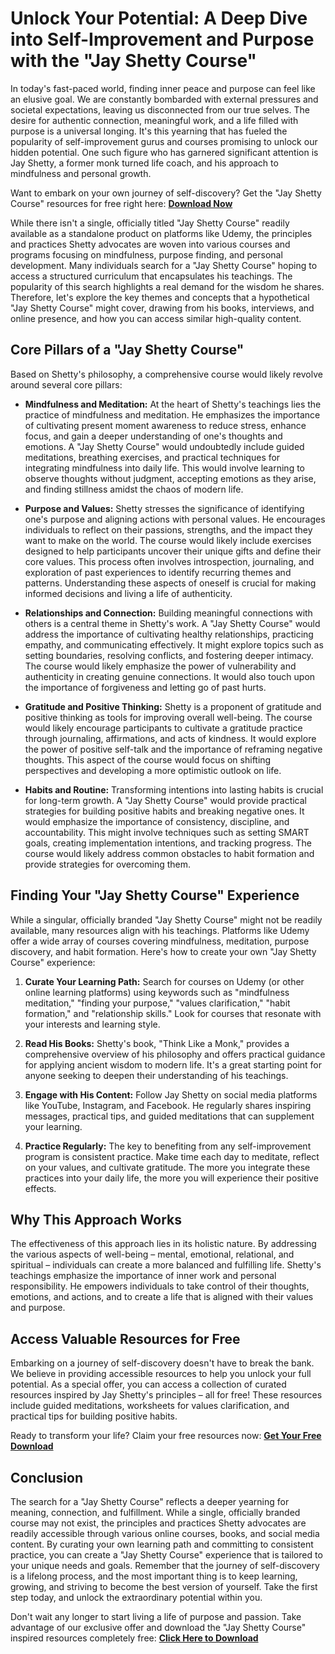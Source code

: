 # Unlock Your Potential: A Deep Dive into Self-Improvement and Purpose with the "Jay Shetty Course"

In today's fast-paced world, finding inner peace and purpose can feel like an elusive goal. We are constantly bombarded with external pressures and societal expectations, leaving us disconnected from our true selves. The desire for authentic connection, meaningful work, and a life filled with purpose is a universal longing. It's this yearning that has fueled the popularity of self-improvement gurus and courses promising to unlock our hidden potential. One such figure who has garnered significant attention is Jay Shetty, a former monk turned life coach, and his approach to mindfulness and personal growth.

Want to embark on your own journey of self-discovery? Get the "Jay Shetty Course" resources for free right here: [**Download Now**](https://udemywork.com/jay-shetty-course)

While there isn't a single, officially titled "Jay Shetty Course" readily available as a standalone product on platforms like Udemy, the principles and practices Shetty advocates are woven into various courses and programs focusing on mindfulness, purpose finding, and personal development. Many individuals search for a "Jay Shetty Course" hoping to access a structured curriculum that encapsulates his teachings.  The popularity of this search highlights a real demand for the wisdom he shares. Therefore, let's explore the key themes and concepts that a hypothetical "Jay Shetty Course" might cover, drawing from his books, interviews, and online presence, and how you can access similar high-quality content.

## Core Pillars of a "Jay Shetty Course"

Based on Shetty's philosophy, a comprehensive course would likely revolve around several core pillars:

*   **Mindfulness and Meditation:** At the heart of Shetty's teachings lies the practice of mindfulness and meditation. He emphasizes the importance of cultivating present moment awareness to reduce stress, enhance focus, and gain a deeper understanding of one's thoughts and emotions. A "Jay Shetty Course" would undoubtedly include guided meditations, breathing exercises, and practical techniques for integrating mindfulness into daily life. This would involve learning to observe thoughts without judgment, accepting emotions as they arise, and finding stillness amidst the chaos of modern life.

*   **Purpose and Values:** Shetty stresses the significance of identifying one's purpose and aligning actions with personal values. He encourages individuals to reflect on their passions, strengths, and the impact they want to make on the world. The course would likely include exercises designed to help participants uncover their unique gifts and define their core values. This process often involves introspection, journaling, and exploration of past experiences to identify recurring themes and patterns. Understanding these aspects of oneself is crucial for making informed decisions and living a life of authenticity.

*   **Relationships and Connection:**  Building meaningful connections with others is a central theme in Shetty's work. A "Jay Shetty Course" would address the importance of cultivating healthy relationships, practicing empathy, and communicating effectively. It might explore topics such as setting boundaries, resolving conflicts, and fostering deeper intimacy. The course would likely emphasize the power of vulnerability and authenticity in creating genuine connections. It would also touch upon the importance of forgiveness and letting go of past hurts.

*   **Gratitude and Positive Thinking:**  Shetty is a proponent of gratitude and positive thinking as tools for improving overall well-being. The course would likely encourage participants to cultivate a gratitude practice through journaling, affirmations, and acts of kindness. It would explore the power of positive self-talk and the importance of reframing negative thoughts. This aspect of the course would focus on shifting perspectives and developing a more optimistic outlook on life.

*   **Habits and Routine:**  Transforming intentions into lasting habits is crucial for long-term growth. A "Jay Shetty Course" would provide practical strategies for building positive habits and breaking negative ones. It would emphasize the importance of consistency, discipline, and accountability. This might involve techniques such as setting SMART goals, creating implementation intentions, and tracking progress. The course would likely address common obstacles to habit formation and provide strategies for overcoming them.

## Finding Your "Jay Shetty Course" Experience

While a singular, officially branded "Jay Shetty Course" might not be readily available, many resources align with his teachings. Platforms like Udemy offer a wide array of courses covering mindfulness, meditation, purpose discovery, and habit formation. Here's how to create your own "Jay Shetty Course" experience:

1.  **Curate Your Learning Path:** Search for courses on Udemy (or other online learning platforms) using keywords such as "mindfulness meditation," "finding your purpose," "values clarification," "habit formation," and "relationship skills." Look for courses that resonate with your interests and learning style.

2.  **Read His Books:** Shetty's book, "Think Like a Monk," provides a comprehensive overview of his philosophy and offers practical guidance for applying ancient wisdom to modern life. It's a great starting point for anyone seeking to deepen their understanding of his teachings.

3.  **Engage with His Content:** Follow Jay Shetty on social media platforms like YouTube, Instagram, and Facebook. He regularly shares inspiring messages, practical tips, and guided meditations that can supplement your learning.

4.  **Practice Regularly:** The key to benefiting from any self-improvement program is consistent practice. Make time each day to meditate, reflect on your values, and cultivate gratitude. The more you integrate these practices into your daily life, the more you will experience their positive effects.

## Why This Approach Works

The effectiveness of this approach lies in its holistic nature. By addressing the various aspects of well-being – mental, emotional, relational, and spiritual – individuals can create a more balanced and fulfilling life. Shetty's teachings emphasize the importance of inner work and personal responsibility. He empowers individuals to take control of their thoughts, emotions, and actions, and to create a life that is aligned with their values and purpose.

## Access Valuable Resources for Free

Embarking on a journey of self-discovery doesn't have to break the bank. We believe in providing accessible resources to help you unlock your full potential. As a special offer, you can access a collection of curated resources inspired by Jay Shetty's principles – all for free! These resources include guided meditations, worksheets for values clarification, and practical tips for building positive habits.

Ready to transform your life? Claim your free resources now: [**Get Your Free Download**](https://udemywork.com/jay-shetty-course)

## Conclusion

The search for a "Jay Shetty Course" reflects a deeper yearning for meaning, connection, and fulfillment. While a single, officially branded course may not exist, the principles and practices Shetty advocates are readily accessible through various online courses, books, and social media content. By curating your own learning path and committing to consistent practice, you can create a "Jay Shetty Course" experience that is tailored to your unique needs and goals. Remember that the journey of self-discovery is a lifelong process, and the most important thing is to keep learning, growing, and striving to become the best version of yourself. Take the first step today, and unlock the extraordinary potential within you.

Don't wait any longer to start living a life of purpose and passion. Take advantage of our exclusive offer and download the "Jay Shetty Course" inspired resources completely free: [**Click Here to Download**](https://udemywork.com/jay-shetty-course)

